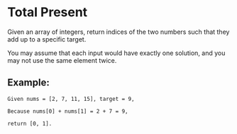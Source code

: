 # Total Present

Given an array of integers, return indices of the two numbers such that they add up to a specific target.

You may assume that each input would have exactly one solution, and you may not use the same element twice.

## Example:

```
Given nums = [2, 7, 11, 15], target = 9,

Because nums[0] + nums[1] = 2 + 7 = 9,

return [0, 1].
```
